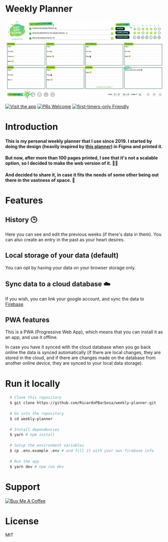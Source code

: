 # Weekly Planner

![Weekly Planner Cover](./cover.png)

[![Visit the app](https://img.shields.io/badge/Go-to_the_app-red.svg?style=flat-square)](https://planner-ricardopbarbosa.vercel.app)
[![PRs Welcome](https://img.shields.io/badge/PRs-welcome-brightgreen.svg?style=flat-square)](http://makeapullrequest.com)
[![first-timers-only Friendly](https://img.shields.io/badge/first--timers--only-friendly-blue.svg)](http://www.firsttimersonly.com/)

# Introduction

#### This is my personal weekly planner that I use since 2019. I started by doing the design (heavily inspired by [this planner](https://inkyinthewild.com/products/a4-weekly-planner-desk-pad-to-do-list-motivation-goal-setting-notepad-student-revision-agenda-office-notebook-organiser-with-health-tracker)) in Figma and printed it.

#### But now, after more than 100 pages printed, I see that it's not a scalable option, so I decided to make the web version of it. 🤷‍♂️

#### And decided to share it, in case it fits the needs of some other being out there in the vastness of space. 🔭

# Features

## History 🕒
Here you can see and edit the previous weeks (if there's data in them). You can also create an entry in the past as your heart desires.

## Local storage of your data (default)
You can opt by having your data on your browser storage only.

## Sync data to a cloud database ☁️
If you wish, you can link your google account, and sync the data to [Firebase](https://firebase.google.com/).

## PWA features
This is a PWA (Progressive Web App), which means that you can install it as an app, and use it offline. 

In case you have it synced with the cloud database when you go back online the data is synced automatically (if there are local changes, they are stored in the cloud, and if there are changes made on the database from another online device, they are synced to your local data storage).

# Run it locally

```sh
  # Clone this repository
  $ git clone https://github.com/RicardoPBarbosa/weekly-planner.git

  # Go into the repository
  $ cd weekly-planner

  # Install dependencies
  $ yarn # npm install

  # Setup the environment variables
  $ cp .env.example .env # and fill it with your own firebase info

  # Run the app
  $ yarn dev # npm run dev
```

# Support

<a href="https://www.buymeacoffee.com/ricardopbarbosa"><img src="https://cdn.buymeacoffee.com/buttons/default-orange.png" alt="Buy Me A Coffee" height="33" width="150"></a>

# License
MIT
